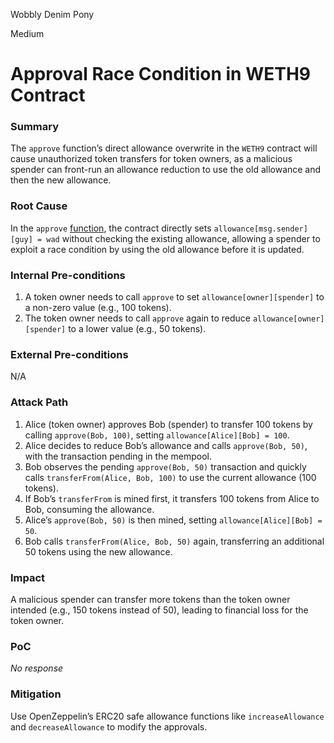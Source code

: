 Wobbly Denim Pony

Medium

# Approval Race Condition in WETH9 Contract

### Summary

The `approve` function’s direct allowance overwrite in the `WETH9` contract will cause unauthorized token transfers for token owners, as a malicious spender can front-run an allowance reduction to use the old allowance and then the new allowance.


### Root Cause

In the `approve` [function](https://github.com/sherlock-audit/2025-05-layeredge/blob/main/edgen-staking/src/WETH9.sol#L37-L41), the contract directly sets `allowance[msg.sender][guy] = wad` without checking the existing allowance, allowing a spender to exploit a race condition by using the old allowance before it is updated.

### Internal Pre-conditions

1. A token owner needs to call `approve` to set `allowance[owner][spender]` to a non-zero value (e.g., 100 tokens).
2. The token owner needs to call `approve` again to reduce `allowance[owner][spender]` to a lower value (e.g., 50 tokens).


### External Pre-conditions

N/A

### Attack Path

1. Alice (token owner) approves Bob (spender) to transfer 100 tokens by calling `approve(Bob, 100)`, setting `allowance[Alice][Bob] = 100`.
2. Alice decides to reduce Bob’s allowance and calls `approve(Bob, 50)`, with the transaction pending in the mempool.
3. Bob observes the pending `approve(Bob, 50)` transaction and quickly calls `transferFrom(Alice, Bob, 100)` to use the current allowance (100 tokens).
4. If Bob’s `transferFrom` is mined first, it transfers 100 tokens from Alice to Bob, consuming the allowance.
5. Alice’s `approve(Bob, 50)` is then mined, setting `allowance[Alice][Bob] = 50`.
6. Bob calls `transferFrom(Alice, Bob, 50)` again, transferring an additional 50 tokens using the new allowance.


### Impact

A malicious spender can transfer more tokens than the token owner intended (e.g., 150 tokens instead of 50), leading to financial loss for the token owner.


### PoC

_No response_

### Mitigation

Use OpenZeppelin’s ERC20 safe allowance functions like `increaseAllowance` and `decreaseAllowance` to modify the approvals.

